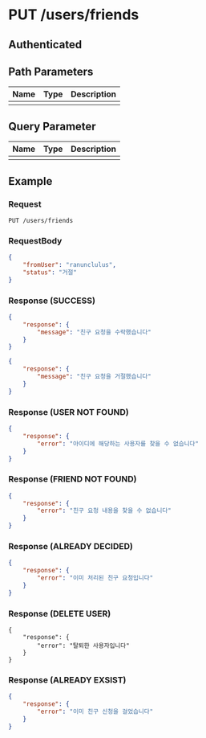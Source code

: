 # PUT /users/friends
## Authenticated

## Path Parameters

| Name | Type | Description |
| --- | --- | --- |
|  |  |  |

## Query Parameter

| Name | Type | Description |
| --- | --- | --- |
|  |  |  |

## Example

### Request

```
PUT /users/friends
```

### RequestBody

```json
{
    "fromUser": "ranunclulus",
    "status": "거절"
}
```

### Response (SUCCESS)

```json
{
    "response": {
        "message": "친구 요청을 수락했습니다"
    }
}

{
    "response": {
        "message": "친구 요청을 거절했습니다"
    }
}
```

### Response (USER NOT FOUND)

```json
{
    "response": {
        "error": "아이디에 해당하는 사용자를 찾을 수 없습니다"
    }
}
```

### Response (FRIEND NOT FOUND)

```json
{
    "response": {
        "error": "친구 요청 내용을 찾을 수 없습니다"
    }
}
```

### Response (ALREADY DECIDED)

```json
{
    "response": {
        "error": "이미 처리된 친구 요청입니다"
    }
}
```

### Response (DELETE USER)

```
{
    "response": {
        "error": "탈퇴한 사용자입니다"
    }
}
```

### Response (ALREADY EXSIST)

```json
{
    "response": {
        "error": "이미 친구 신청을 걸었습니다"
    }
}
```